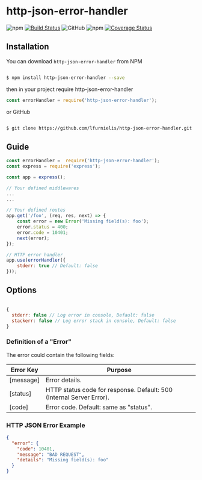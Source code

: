 # http-json-error-handler

![npm](https://img.shields.io/npm/v/http-json-error-handler)
[![Build Status](https://travis-ci.org/lfurnielis/http-json-error-handler.svg?branch=master)](https://travis-ci.org/lfurnielis/http-json-error-handler)
![GitHub](https://img.shields.io/github/license/lfurnielis/http-json-error-handler.svg)
![npm](https://img.shields.io/npm/dm/http-json-error-handler.svg)
[![Coverage Status](https://coveralls.io/repos/github/lfurnielis/http-json-error-handler/badge.svg?branch=master)](https://coveralls.io/github/lfurnielis/http-json-error-handler?branch=master)

## Installation

You can download `http-json-error-handler` from NPM

```bash

$ npm install http-json-error-handler --save

```

then in your project require http-json-error-handler

```js
const errorHandler = require('http-json-error-handler');
```

or GitHub

```bash

$ git clone https://github.com/lfurnielis/http-json-error-handler.git

```

## Guide

```js
const errorHandler =  require('http-json-error-handler');
const express = require('express');

const app = express();

// Your defined middlewares
...
...

// Your defined routes
app.get('/foo', (req, res, next) => {
    const error = new Error('Missing field(s): foo');
    error.status = 400;
    error.code = 10401;
    next(error);
});

// HTTP error handler
app.use(errorHandler({
	stderr: true // Default: false
}));
```

## Options

```js

{
  stderr: false // Log error in console, Default: false
  stackerr: false // Log error stack in console, Default: false
}

```

### Definition of a "Error"

The error could contain the following fields:

| Error Key          | Purpose                                                                          |
| ------------------ | -------------------------------------------------------------------------------- |
| [message] | Error details.                                                                   |
| [status]  | HTTP status code for response. Default: 500 (Internal Server Error). |
| [code]    | Error code. Default: same as "status".                                  |

### HTTP JSON Error Example

```json
{
  "error": {
    "code": 10401,
    "message": "BAD REQUEST",
    "details": "Missing field(s): foo"
  }
}
```
